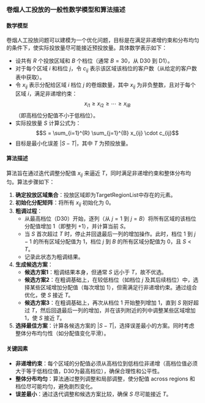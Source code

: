 ### 卷烟人工投放的一般性数学模型和算法描述

#### 数学模型
卷烟人工投放问题可以建模为一个优化问题，目标是在满足非递增约束和分布均匀的条件下，使实际投放量尽可能接近预投放量。具体数学表示如下：

- 设共有 $R$ 个投放区域和 $B$ 个档位（通常 $B = 30$，从 D30 到 D1）。
- 对于每个区域 $i$ 和档位 $j$，令 $c_{ij}$ 表示该区域该档位的客户数（从给定的客户数表中获取）。
- 令 $x_{ij}$ 表示分配给区域 $i$ 档位 $j$ 的卷烟数量，其中 $x_{ij}$ 为非负整数，且对于每个区域 $i$，满足非递增约束：
  $$x_{i1} \geq x_{i2} \geq \cdots \geq x_{iB}$$
  （即高档位分配值不小于低档位）。
- 实际投放量 $S$ 计算公式为：
  $$S = \sum_{i=1}^{R} \sum_{j=1}^{B} x_{ij} \cdot c_{ij}$$
- 目标是最小化误差 $|S - T|$，其中 $T$ 为预投放量。

#### 算法描述
算法旨在通过迭代调整分配值 $x_{ij}$ 来逼近 $T$，同时满足非递增约束和整体分布均匀。算法步骤如下：

1. **确定投放区域集合**：投放区域即为TargetRegionList中存在的元素。
2. **初始化分配矩阵**：将所有 $x_{ij}$ 初始化为 0。
3. **粗调过程**：
   - 从最高档位（D30）开始，逐列（从 $j=1$ 到 $j=B$）将所有区域的该档位分配值增加 1（即整列 +1），并计算当前 $S$。
   - 当 $S$ 首次超过 $T$ 时，停止并回退最后一列的增加操作。此时，档位 1 到 $j-1$ 的所有区域分配值为 1，档位 $j$ 到 $B$ 的所有区域分配值为 0，且 $S < T$。
   - 记录此状态为粗调结果。
4. **生成候选方案**：
   - **候选方案1**：粗调结果本身，但通常 $S$ 远小于 $T$，故不优选。
   - **候选方案2**：在粗调基础上，在较低档位（如档位 $j$ 及其后续档位）中，选择某些区域增加分配值（每次增加 1），但需满足行非递增约束。通过组合优化，使 $S$ 接近 $T$。
   - **候选方案3**：在粗调基础上，再次从档位 1 开始整列增加 1，直到 $S$ 刚好超过 $T$，然后回退最后一列的增加，并在该列附近的列中调整某些区域增加 1，使 $S$ 接近 $T$。
5. **选择最佳方案**：计算各候选方案的 $|S - T|$，选择误差最小的方案。同时考虑整体分布均匀性（如分配值变化平滑）。

#### 关键因素
- **非递增约束**：每个区域的分配值必须从高档位到低档位非递增（高档位值必须大于等于低档位值，D30为最高档位），确保合理性和公平性。
- **整体分布均匀**：算法通过整列调整和局部调整，使分配值 across regions 和档位尽可能均匀，避免剧烈变化。
- **误差最小**：通过迭代调整和候选方案比较，确保 $S$ 尽可能接近 $T$。

